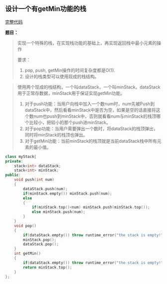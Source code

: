 ## 设计一个有getMin功能的栈
[完整代码](https://github.com/ludandandan/Programmer-interview-guide/blob/master/Chapter00_BasicVideo/getMin.cpp)

**题目：**
> 实现一个特殊的栈，在实现栈功能的基础上，再实现返回栈中最小元素的操作
> 
> 要求：
> 1. pop, push, getMin操作的时间复杂度都是O(1).
> 2. 设计的栈类型可以使用现成的栈结构。

> 使用两个现成的栈结构，一个叫dataStack，一个叫minStack。dataStack用于正常存数据，minStack用于保证实现getMin功能。
> 1. 对于push功能：当用户向栈中加入一个数num时，num先被Push到dataStack中，然后看看minStack中是否为空，如果是空的话直接将这个数num也push到minStack中，否则就看看num与minStack的栈顶哪个比较小，把较小的那个push进minStack。
> 2. 对于pop功能：当用户需要弹出一个数时，将dataStack的栈顶弹出，同时将minStack的栈顶也弹出。
> 3. 对于getMin功能：当前minStack的栈顶就是当前dataStack栈中所有元素的最小值。

```c++
class myStack{
private:
    stack<int> dataStack;
    stack<int> minStack;
public:
    void push(int num)
    {
        dataStack.push(num);
        if(minStack.empty()) minStack.push(num);
        else
        {
            if(minStack.top()<num) minStack.push(minStack.top());
            else minStack.push(num);
        }
    }
    void pop()
    {
        if(dataStack.empty()) throw runtime_error("the stack is empty!");
        minStack.pop();
        dataStack.pop();
    }
    int getMin()
    {
        if(dataStack.empty()) throw runtime_error("the stack is empty!");
        return minStack.top();
    }
};
```